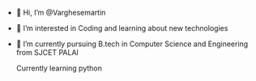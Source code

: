 - 👋 Hi, I’m @Varghesemartin
- 👀 I’m interested in Coding and learning about new technologies
- 🌱 I’m currently pursuing B.tech in Computer Science and Engineering from SJCET PALAI

    Currently learning python
